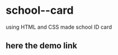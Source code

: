 # school--card
using HTML and CSS made school ID card  
<h2>here the demo link</h2>
<a href="https://school-card876.netlify.app/"></a>

